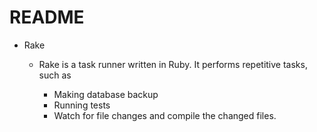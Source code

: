 # README

* Rake 
  
  - Rake is a task runner written in Ruby. It performs repetitive tasks, such as
    
    - Making database backup
    - Running tests
    - Watch for file changes and compile the changed files.
